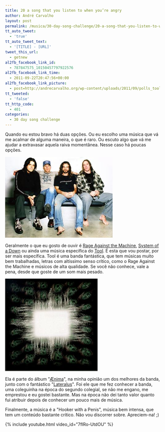 ```yaml
---
title: 20 a song that you listen to when you’re angry
author: André Carvalho
layout: post
permalink: /musica/30-day-song-challenge/20-a-song-that-you-listen-to-when-you%e2%80%99re-angry/
tt_auto_tweet:
  - 'true'
tt_auto_tweet_text:
  - '[TITLE] - [URL]'
tweet_this_url:
  - getnew
al2fb_facebook_link_id:
  - 787847575_10150457797922576
al2fb_facebook_link_time:
  - 2011-09-22T20:47:56+00:00
al2fb_facebook_link_picture:
  - post=http://andrecarvalho.org/wp-content/uploads/2011/09/polls_tool_band_picture1_5644_578930_answer_1_xlarge.jpeg
tt_tweeted:
  - 'false'
tt_http_code:
  - 401
categories:
  - 30 day song challenge
---
```


Quando eu estou bravo há duas opções. Ou eu escolho uma música que vá me acalmar de alguma maneira, o que é raro. Ou escuto algo que vá me ajudar a extravasar aquela raiva momentânea. Nesse caso há poucas opções.

![Tool](/wp-content/uploads/2011/09/polls_tool_band_picture1_5644_578930_answer_1_xlarge.jpeg)

Geralmente o que eu gosto de ouvir é [Rage Against the Machine](http://en.wikipedia.org/wiki/Rage_Against_the_Machine), [System of a Down](http://en.wikipedia.org/wiki/System_of_a_Down) ou ainda uma música específica do [Tool](http://en.wikipedia.org/wiki/Tool_(band)). É esta que vou postar, por ser mais específica. Tool é uma banda fantástica, que tem músicas muito bem trabalhadas, letras com altíssimo senso crítico, como o Rage Against the Machine e músicos de alta qualidade. Se você não conhece, vale a pena, desde que goste de um som mais pesado.

![Tool - Aenima](/wp-content/uploads/2011/09/Aenima.jpg)

Ela é parte do álbum "[Ænima](http://en.wikipedia.org/wiki/Ænima)", na minha opinião um dos melhores da banda, junto com o fantástico "[Lateralus](http://en.wikipedia.org/wiki/Lateralus)". Foi ele que me fez conhecer a banda, uma coleguinha na época do segundo colegial, se não me engano, me emprestou e eu gostei bastante. Mas na época não dei tanto valor quanto fui atribuir depois de conhecer um pouco mais de música.

Finalmente, a música é a "Hooker with a Penis", música bem intensa, que tem um conteúdo bastante crítico. Não vou discorrer sobre. Apreciem-na! ;)

{% include youtube.html video_id="7fIRo-UtdOU" %}
